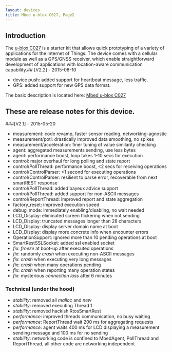 ```yaml
---
layout: devices
title: Mbed u-blox C027, Page2
---
```


## Introduction

The [u-blox C027](https://mbed.org/platforms/u-blox-C027/ "u-blox C027") is a starter kit that allows quick prototyping of a variety of applications for the Internet of Things. The device comes with a cellular module as well as a GPS/GNSS receiver, which enable straightforward development of applications with location-aware communication capability.## [V2.2] - 2015-08-10
* device push: added support for heartbeat message, less traffic.
* GPS: added support for new GPS data format.

The basic description is located here: [Mbed u-blox C027](https://www.cumulocity.com/guides/devices/mbed-ublox-C027/)

## These are release notes for this device. 

###[V2.1] - 2015-05-20

* measurement: code revamp, faster sensor reading, networking-agnostic
* measurement/poti: drastically improved data smoothing, no spikes
* measurement/acceleration: finer tuning of value similarity checking
* agent: aggregated measurements sending, use less bytes
* agent: performance boost, loop takes 1-10 secs for execution
* control: major overhaul for long polling and state report
* control/PollThread: performance boost, <2 secs for receiving operations
* control/ControlParser: <1 second for executing operations
* control/ControlParser: resilient to parse error, recoverable from next smartREST response
* control/PollThread: added bayeux advice support
* control/PollThread: added support for non-ASCII messages
* control/ReportThread: improved report and state aggregation
* factory_reset: improved execution speed
* debug_mode: immediately enabling/disabling, no wait needed
* LCD_Display: eliminated screen flickering when not sending
* LCD_Display: truncated messages longer than 28 characters
* LCD_Display: display server domain name at boot
* LCD_Display: display more concrete info when encounter errors
* OperationSupport: ignored more than 10 pending operations at boot
* SmartRestSSLSocket: added ssl enabled socket
* _fix_: *freeze* at boot-up after executed operations
* _fix_: randomly *crash* when executing non-ASCII messages
* _fix_: *crash* when executing very long messages
* _fix_: *crash* when many operations pending
* _fix_: *crash* when reporting many operation states
* _fix_: mysterious *connection loss* after 6 minutes

### Technical (under the hood)

* _stability_: removed all _malloc_ and _new_
* _stability_: removed executing Thread 1
* _stability_: removed hackish RtosSmartRest
* _performance_: improved threads communication, no busy waiting
* _performance_: ReportThread wait 200 ms for aggregating requests
* _performance_: agent waits 400 ms for LCD displaying a measurement sending message and 100 ms for no sending
* _stability_: networking code is confined to MbedAgent, PollThread and ReportThread, all other code are networking independent
